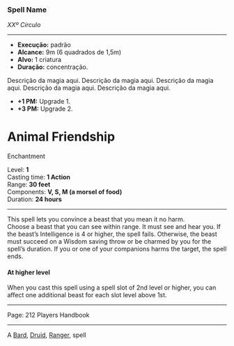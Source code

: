 ### Spell Name
*XXº Círculo*
___
- **Execução:** padrão
- **Alcance:** 9m (6 quadrados de 1,5m)
- **Alvo:** 1 criatura
- **Duração:** concentração.

Descrição da magia aqui. Descrição da magia aqui. Descrição da magia aqui. Descrição da magia aqui. Descrição da magia aqui.

- **+1 PM:** Upgrade 1.
- **+3 PM:** Upgrade 2.
# Animal Friendship

Enchantment

Level: **1**  
Casting time: **1 Action**  
Range: **30 feet**  
Components: **V, S, M (a morsel of food)**  
Duration: **24 hours**  

---

This spell lets you convince a beast that you mean it no harm.  
Choose a beast that you can see within range. It must see and hear you. If the beast’s Intelligence is 4 or higher, the spell fails. Otherwise, the beast must succeed on a Wisdom saving throw or be charmed by you for the spell’s duration. If you or one of your companions harms the target, the spell ends.

#### At higher level

When you cast this spell using a spell slot of 2nd level or higher, you can affect one additional beast for each slot level above 1st.

---

Page: 212 Players Handbook

---

A [Bard](https://www.dnd-spells.com/spells/class/Bard), [Druid](https://www.dnd-spells.com/spells/class/Druid), [Ranger](https://www.dnd-spells.com/spells/class/Ranger), spell